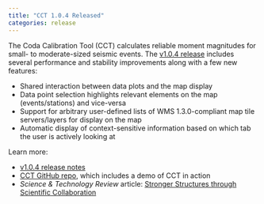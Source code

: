 ```yaml
---
title: "CCT 1.0.4 Released"
categories: release
---
```


The Coda Calibration Tool (CCT) calculates reliable moment magnitudes for small- to moderate-sized seismic events. The [v1.0.4 release](https://github.com/LLNL/coda-calibration-tool/releases/tag/1.0.4) includes several performance and stability improvements along with a few new features:

- Shared interaction between data plots and the map display
- Data point selection highlights relevant elements on the map (events/stations) and vice-versa
- Support for arbitrary user-defined lists of WMS 1.3.0-compliant map tile servers/layers for display on the map
- Automatic display of context-sensitive information based on which tab the user is actively looking at

Learn more:
- [v1.0.4 release notes](https://github.com/LLNL/coda-calibration-tool/releases/tag/1.0.4)
- [CCT GitHub repo](https://github.com/LLNL/coda-calibration-tool), which includes a demo of CCT in action
- *Science & Technology Review* article: [Stronger Structures through Scientific Collaboration](https://str.llnl.gov/2018-10/gok)
